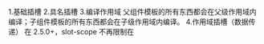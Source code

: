 1.基础插槽
2.具名插槽
3.编译作用域
  父组件模板的所有东西都会在父级作用域内编译；子组件模板的所有东西都会在子级作用域内编译。
4.作用域插槽（数据传递）
  在 2.5.0+，slot-scope 不再限制在 <template> 元素上使用，而可以用在插槽内的任何元素或组件上。
